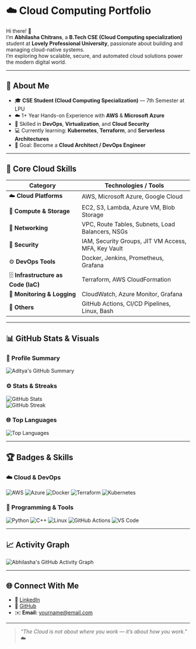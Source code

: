 # ☁️ Cloud Computing Portfolio

Hi there! 👋  
I’m **Abhilasha Chitrans**, a **B.Tech CSE (Cloud Computing specialization)** student at **Lovely Professional University**, passionate about building and managing cloud-native systems.  
I’m exploring how scalable, secure, and automated cloud solutions power the modern digital world.

---

## 🚀 About Me

- 🎓 **CSE Student (Cloud Computing Specialization)** — 7th Semester at LPU  
- ☁️ 1+ Year Hands-on Experience with **AWS** & **Microsoft Azure**  
- 🐳 Skilled in **DevOps**, **Virtualization**, and **Cloud Security**  
- 💻 Currently learning: **Kubernetes**, **Terraform**, and **Serverless Architectures**  
- 🎯 Goal: Become a **Cloud Architect / DevOps Engineer**

---

## 🧠 Core Cloud Skills

| Category | Technologies / Tools |
|-----------|----------------------|
| ☁️ **Cloud Platforms** | AWS, Microsoft Azure, Google Cloud |
| 🧩 **Compute & Storage** | EC2, S3, Lambda, Azure VM, Blob Storage |
| 🧱 **Networking** | VPC, Route Tables, Subnets, Load Balancers, NSGs |
| 🔐 **Security** | IAM, Security Groups, JIT VM Access, MFA, Key Vault |
| ⚙️ **DevOps Tools** | Docker, Jenkins, Prometheus, Grafana |
| 🗄️ **Infrastructure as Code (IaC)** | Terraform, AWS CloudFormation |
| 🧪 **Monitoring & Logging** | CloudWatch, Azure Monitor, Grafana |
| 🧰 **Others** | GitHub Actions, CI/CD Pipelines, Linux, Bash |

---

## 📊 GitHub Stats & Visuals

### 🧩 Profile Summary
![Aditya's GitHub Summary](https://github-profile-summary-cards.vercel.app/api/cards/profile-details?username=YOUR_GITHUB_USERNAME&theme=tokyonight)

### ⚙️ Stats & Streaks
![GitHub Stats](https://github-readme-stats.vercel.app/api?username=YOUR_GITHUB_USERNAME&show_icons=true&theme=tokyonight)  
![GitHub Streak](https://streak-stats.demolab.com?user=YOUR_GITHUB_USERNAME&theme=tokyonight)

### 🌐 Top Languages
![Top Languages](https://github-readme-stats.vercel.app/api/top-langs/?username=YOUR_GITHUB_USERNAME&layout=compact&theme=tokyonight)

---

## 🏆 Badges & Skills

### ☁️ Cloud & DevOps
![AWS](https://img.shields.io/badge/AWS-%23FF9900.svg?style=for-the-badge&logo=amazon-aws&logoColor=white)
![Azure](https://img.shields.io/badge/Microsoft_Azure-0078D4?style=for-the-badge&logo=microsoftazure&logoColor=white)
![Docker](https://img.shields.io/badge/Docker-2496ED?style=for-the-badge&logo=docker&logoColor=white)
![Terraform](https://img.shields.io/badge/Terraform-623CE4?style=for-the-badge&logo=terraform&logoColor=white)
![Kubernetes](https://img.shields.io/badge/Kubernetes-326CE5?style=for-the-badge&logo=kubernetes&logoColor=white)

### 🧰 Programming & Tools
![Python](https://img.shields.io/badge/Python-3776AB?style=for-the-badge&logo=python&logoColor=white)
![C++](https://img.shields.io/badge/C++-00599C?style=for-the-badge&logo=cplusplus&logoColor=white)
![Linux](https://img.shields.io/badge/Linux-FCC624?style=for-the-badge&logo=linux&logoColor=black)
![GitHub Actions](https://img.shields.io/badge/GitHub%20Actions-2088FF?style=for-the-badge&logo=githubactions&logoColor=white)
![VS Code](https://img.shields.io/badge/VS_Code-007ACC?style=for-the-badge&logo=visualstudiocode&logoColor=white)

---


## 📈 Activity Graph
![Abhilasha's GitHub Activity Graph](https://github-readme-activity-graph.vercel.app/graph?username=YOUR_GITHUB_USERNAME&theme=tokyo-night)

---

## 🌐 Connect With Me

- 💼 [LinkedIn](https://www.linkedin.com/in/YOUR_LINKEDIN_ID)  
- 🐙 [GitHub](https://github.com/YOUR_GITHUB_USERNAME)  
- ✉️ **Email:** yourname@email.com  

---

> _“The Cloud is not about where you work — it’s about how you work.”_ ☁️
